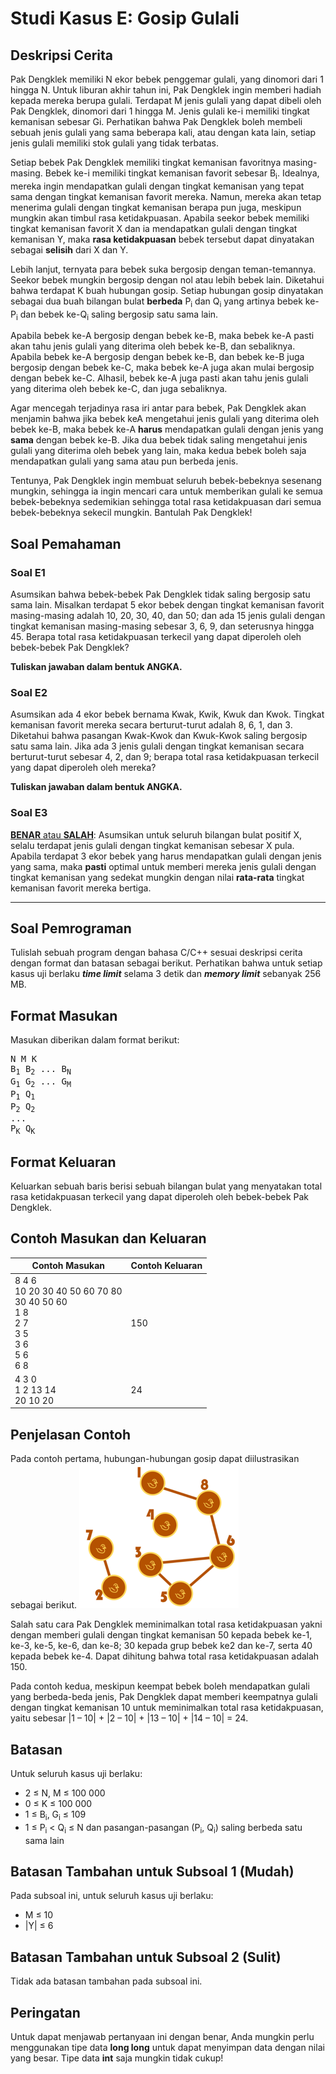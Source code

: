 # Studi Kasus E: Gosip Gulali

## Deskripsi Cerita

Pak Dengklek memiliki N ekor bebek penggemar gulali, yang dinomori dari 1 hingga N. Untuk liburan  akhir tahun ini, Pak Dengklek ingin memberi hadiah kepada mereka berupa gulali. Terdapat M jenis gulali yang dapat dibeli oleh Pak Dengklek, dinomori dari 1 hingga M. Jenis gulali ke-i memiliki tingkat kemanisan sebesar Gi. Perhatikan bahwa Pak Dengklek boleh membeli sebuah jenis gulali yang sama beberapa kali, atau dengan kata lain, setiap jenis gulali memiliki stok gulali yang tidak terbatas.

Setiap bebek Pak Dengklek memiliki tingkat kemanisan favoritnya masing-masing. Bebek ke-i memiliki tingkat kemanisan favorit sebesar B<sub>i</sub>. Idealnya, mereka ingin mendapatkan gulali dengan tingkat kemanisan yang tepat sama dengan tingkat kemanisan favorit mereka. Namun, mereka akan tetap menerima gulali dengan tingkat kemanisan berapa pun juga, meskipun mungkin akan timbul rasa ketidakpuasan. Apabila seekor bebek memiliki tingkat kemanisan favorit X dan ia mendapatkan gulali dengan tingkat kemanisan Y, maka **rasa ketidakpuasan** bebek tersebut dapat dinyatakan sebagai **selisih** dari X dan Y.

Lebih lanjut, ternyata para bebek suka bergosip dengan teman-temannya. Seekor bebek mungkin bergosip dengan nol atau lebih bebek lain. Diketahui bahwa terdapat K buah hubungan gosip. Setiap hubungan gosip dinyatakan sebagai dua buah bilangan bulat **berbeda** P<sub>i</sub> dan Q<sub>i</sub> yang artinya bebek ke-P<sub>i</sub> dan bebek ke-Q<sub>i</sub> saling bergosip satu sama lain.

Apabila bebek ke-A bergosip dengan bebek ke-B, maka bebek ke-A pasti akan tahu jenis gulali yang diterima oleh bebek ke-B, dan sebaliknya. Apabila bebek ke-A bergosip dengan bebek ke-B, dan bebek ke-B juga bergosip dengan bebek ke-C, maka bebek ke-A juga akan mulai bergosip dengan bebek ke-C. Alhasil, bebek ke-A juga pasti akan tahu jenis gulali yang diterima oleh bebek ke-C, dan juga sebaliknya.

Agar mencegah terjadinya rasa iri antar para bebek, Pak Dengklek akan menjamin bahwa jika bebek keA mengetahui jenis gulali yang diterima oleh bebek ke-B, maka bebek ke-A **harus** mendapatkan gulali dengan jenis yang **sama** dengan bebek ke-B. Jika dua bebek tidak saling mengetahui jenis gulali yang diterima oleh bebek yang lain, maka kedua bebek boleh saja mendapatkan gulali yang sama atau pun berbeda jenis.

Tentunya, Pak Dengklek ingin membuat seluruh bebek-bebeknya sesenang mungkin, sehingga ia ingin mencari cara untuk memberikan gulali ke semua bebek-bebeknya sedemikian sehingga total rasa ketidakpuasan dari semua bebek-bebeknya sekecil mungkin. Bantulah Pak Dengklek!

## Soal Pemahaman

### Soal E1

Asumsikan bahwa bebek-bebek Pak Dengklek tidak saling bergosip satu sama lain. Misalkan terdapat 5 ekor bebek dengan tingkat kemanisan favorit masing-masing adalah 10, 20, 30, 40, dan 50; dan ada 15 jenis gulali dengan tingkat kemanisan masing-masing sebesar 3, 6, 9, dan seterusnya hingga 45. Berapa total rasa ketidakpuasan terkecil yang dapat diperoleh oleh bebek-bebek Pak Dengklek?

**Tuliskan jawaban dalam bentuk ANGKA.**

### Soal E2

Asumsikan ada 4 ekor bebek bernama Kwak, Kwik, Kwuk dan Kwok. Tingkat kemanisan favorit mereka secara berturut-turut adalah 8, 6, 1, dan 3. Diketahui bahwa pasangan Kwak-Kwok dan Kwuk-Kwok saling bergosip satu sama lain. Jika ada 3 jenis gulali dengan tingkat kemanisan secara berturut-turut sebesar 4, 2, dan 9; berapa total rasa ketidakpuasan terkecil yang dapat diperoleh oleh mereka?

**Tuliskan jawaban dalam bentuk ANGKA.**

### Soal E3

<ins>**BENAR** atau **SALAH**</ins>: Asumsikan untuk seluruh bilangan bulat positif X, selalu terdapat jenis gulali dengan tingkat kemanisan sebesar X pula. Apabila terdapat 3 ekor bebek yang harus mendapatkan gulali dengan jenis yang sama, maka **pasti** optimal untuk memberi mereka jenis gulali dengan tingkat kemanisan yang sedekat mungkin dengan nilai **rata-rata** tingkat kemanisan favorit mereka bertiga.

<hr />

## Soal Pemrograman

Tulislah sebuah program dengan bahasa C/C++ sesuai deskripsi cerita dengan format dan batasan sebagai berikut. Perhatikan bahwa untuk setiap kasus uji berlaku ***time limit*** selama 3 detik dan ***memory limit*** sebanyak 256 MB.

## Format Masukan

Masukan diberikan dalam format berikut:

<pre>
N M K
B<sub>1</sub> B<sub>2</sub> ... B<sub>N</sub>
G<sub>1</sub> G<sub>2</sub> ... G<sub>M</sub>
P<sub>1</sub> Q<sub>1</sub>
P<sub>2</sub> Q<sub>2</sub>
...
P<sub>K</sub> Q<sub>K</sub>
</pre>

## Format Keluaran

Keluarkan sebuah baris berisi sebuah bilangan bulat yang menyatakan total rasa ketidakpuasan terkecil yang dapat diperoleh oleh bebek-bebek Pak Dengklek.

## Contoh Masukan dan Keluaran

| Contoh Masukan                                                                                     | Contoh Keluaran |
|----------------------------------------------------------------------------------------------------|-----------------|
| 8 4 6 <br/>10 20 30 40 50 60 70 80<br/>30 40 50 60<br/>1 8<br/>2 7<br/>3 5<br/>3 6<br/>5 6<br/>6 8 | 150             |
| 4 3 0<br/>1 2 13 14<br/>20 10 20                                                                   | 24              |


## Penjelasan Contoh

Pada contoh pertama, hubungan-hubungan gosip dapat diilustrasikan sebagai berikut.
![ilustrasi](img.png)

Salah satu cara Pak Dengklek meminimalkan total rasa ketidakpuasan yakni dengan memberi gulali dengan tingkat kemanisan 50 kepada bebek ke-1, ke-3, ke-5, ke-6, dan ke-8; 30 kepada grup bebek ke2 dan ke-7, serta 40 kepada bebek ke-4. Dapat dihitung bahwa total rasa ketidakpuasan adalah 150.

Pada contoh kedua, meskipun keempat bebek boleh mendapatkan gulali yang berbeda-beda jenis, Pak Dengklek dapat memberi keempatnya gulali dengan tingkat kemanisan 10 untuk meminimalkan total rasa ketidakpuasan, yaitu sebesar |1 – 10| + |2 – 10| + |13 – 10| + |14 – 10| = 24.

## Batasan

Untuk seluruh kasus uji berlaku:
* 2 ≤ N, M ≤ 100 000
* 0 ≤ K ≤ 100 000
* 1 ≤ B<sub>i</sub>, G<sub>i</sub> ≤ 109
* 1 ≤ P<sub>i</sub> < Q<sub>i</sub> ≤ N dan pasangan-pasangan (P<sub>i</sub>, Q<sub>i</sub>) saling berbeda satu sama lain

## Batasan Tambahan untuk Subsoal 1 (Mudah)

Pada subsoal ini, untuk seluruh kasus uji berlaku:
* M ≤ 10
* |Y| ≤ 6

## Batasan Tambahan untuk Subsoal 2 (Sulit)

Tidak ada batasan tambahan pada subsoal ini.

## Peringatan

Untuk dapat menjawab pertanyaan ini dengan benar, Anda mungkin perlu menggunakan tipe data **long long** untuk dapat menyimpan data dengan nilai yang besar. Tipe data **int** saja mungkin tidak cukup!